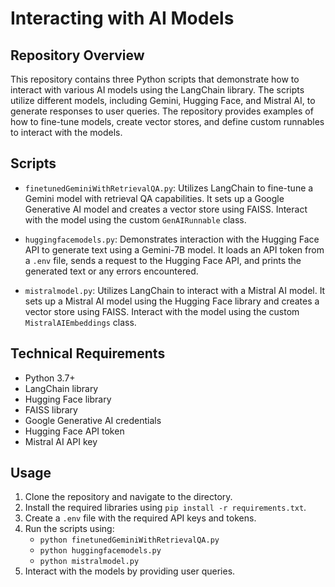 # Interacting with AI Models

## Repository Overview

This repository contains three Python scripts that demonstrate how to interact with various AI models using the LangChain library. The scripts utilize different models, including Gemini, Hugging Face, and Mistral AI, to generate responses to user queries. The repository provides examples of how to fine-tune models, create vector stores, and define custom runnables to interact with the models.

## Scripts

- `finetunedGeminiWithRetrievalQA.py`: Utilizes LangChain to fine-tune a Gemini model with retrieval QA capabilities. It sets up a Google Generative AI model and creates a vector store using FAISS. Interact with the model using the custom `GenAIRunnable` class.
  
- `huggingfacemodels.py`: Demonstrates interaction with the Hugging Face API to generate text using a Gemini-7B model. It loads an API token from a `.env` file, sends a request to the Hugging Face API, and prints the generated text or any errors encountered.
  
- `mistralmodel.py`: Utilizes LangChain to interact with a Mistral AI model. It sets up a Mistral AI model using the Hugging Face library and creates a vector store using FAISS. Interact with the model using the custom `MistralAIEmbeddings` class.

## Technical Requirements

- Python 3.7+
- LangChain library
- Hugging Face library
- FAISS library
- Google Generative AI credentials
- Hugging Face API token
- Mistral AI API key

## Usage

1. Clone the repository and navigate to the directory.
2. Install the required libraries using `pip install -r requirements.txt`.
3. Create a `.env` file with the required API keys and tokens.
4. Run the scripts using:
   - `python finetunedGeminiWithRetrievalQA.py`
   - `python huggingfacemodels.py`
   - `python mistralmodel.py`
5. Interact with the models by providing user queries.
